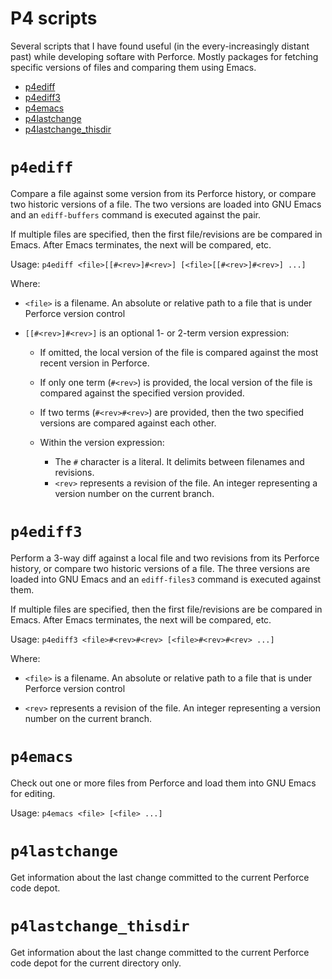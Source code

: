 # P4 scripts

Several scripts that I have found useful (in the every-increasingly distant
past) while developing softare with Perforce.  Mostly packages for fetching
specific versions of files and comparing them using Emacs.

* [p4ediff](#p4ediff)
* [p4ediff3](#p4ediff3)
* [p4emacs](#p4emacs)
* [p4lastchange](#p4lastchange)
* [p4lastchange_thisdir](#p4lastchange_thisdir)

# `p4ediff`

Compare a file against some version from its Perforce history, or compare two
historic versions of a file.  The two versions are loaded into GNU Emacs and an
`ediff-buffers` command is executed against the pair.

If multiple files are specified, then the first file/revisions are be compared
in Emacs.  After Emacs terminates, the next will be compared, etc.

Usage: `p4ediff <file>[[#<rev>]#<rev>] [<file>[[#<rev>]#<rev>] ...]`

Where:

* `<file>` is a filename.  An absolute or relative path to a file that is under
  Perforce version control

* `[[#<rev>]#<rev>]` is an optional 1- or 2-term version expression:

  * If omitted, the local version of the file is compared against the most
    recent version in Perforce.
  * If only one term (`#<rev>`) is provided, the local version of the file is
    compared against the specified version provided.
  * If two terms (`#<rev>#<rev>`) are provided, then the two specified versions
    are compared against each other.
    
  * Within the version expression:
  
    * The `#` character is a literal.  It delimits between filenames and
      revisions.
    * `<rev>` represents a revision of the file.  An integer representing a
      version number on the current branch.

# `p4ediff3`

Perform a 3-way diff against a local file and two revisions from its Perforce
history, or compare two historic versions of a file.  The three versions are
loaded into GNU Emacs and an `ediff-files3` command is executed against them.

If multiple files are specified, then the first file/revisions are be compared
in Emacs.  After Emacs terminates, the next will be compared, etc.

Usage: `p4ediff3 <file>#<rev>#<rev> [<file>#<rev>#<rev> ...]`

Where:

* `<file>` is a filename.  An absolute or relative path to a file that is under
  Perforce version control

* `<rev>` represents a revision of the file.  An integer representing a version
  number on the current branch.

# `p4emacs`

Check out one or more files from Perforce and load them into GNU Emacs for
editing.

Usage: `p4emacs <file> [<file> ...]`

# `p4lastchange`

Get information about the last change committed to the current Perforce code
depot.

# `p4lastchange_thisdir`

Get information about the last change committed to the current Perforce code
depot for the current directory only.
